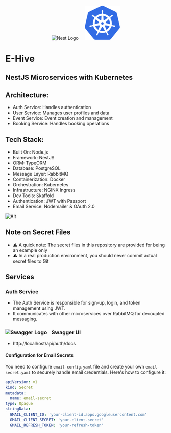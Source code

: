 <p align="center">
  <img src="https://nestjs.com/img/logo-small.svg" width="120" alt="Nest Logo" />&nbsp;&nbsp;&nbsp;&nbsp;
  <img src="https://github.com/kubernetes/kubernetes/raw/master/logo/logo.png" width="110" alt="Kubernetes Logo">
</p>

# E-Hive

## NestJS Microservices with Kubernetes

## Architecture:

- Auth Service: Handles authentication
- User Service: Manages user profiles and data
- Event Service: Event creation and management
- Booking Service: Handles booking operations

## Tech Stack:

- Built On: Node.js
- Framework: NestJS
- ORM: TypeORM
- Database: PostgreSQL
- Message Layer: RabbitMQ
- Containerization: Docker
- Orchestration: Kubernetes
- Infrastructure: NGINX Ingress
- Dev Tools: Skaffold
- Authentication: JWT with Passport
- Email Service: Nodemailer & OAuth 2.0

![Alt](https://repobeats.axiom.co/api/embed/c7f2aabb83bf51e8997007f2580643e45142f1a6.svg 'Repo analytics image')

## Note on Secret Files

- ⚠️ A quick note: The secret files in this repository are provided for being an example only
- ⚠️ In a real production environment, you should never commit actual secret files to Git

## Services

### Auth Service

- The Auth Service is responsible for sign-up, login, and token management using JWT.
- It communicates with other microservices over RabbitMQ for decoupled messaging.

### <img src="https://static-00.iconduck.com/assets.00/swagger-icon-1024x1024-09037v1r.png" width="20" style="margin-right: 10px;" alt="Swagger Logo"> Swagger UI

- http://localhost/api/auth/docs

#### Configuration for Email Secrets

You need to configure `email-config.yaml` file and create your own `email-secret.yaml` to securely handle email credentials. Here's how to configure it:

```yaml
apiVersion: v1
kind: Secret
metadata:
  name: email-secret
type: Opaque
stringData:
  GMAIL_CLIENT_ID: 'your-client-id.apps.googleusercontent.com'
  GMAIL_CLIENT_SECRET: 'your-client-secret'
  GMAIL_REFRESH_TOKEN: 'your-refresh-token'
```

